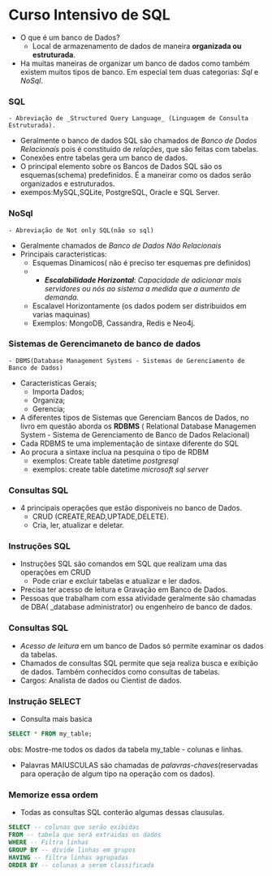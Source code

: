 # Curso Intensivo de SQL

- O que é um banco de Dados?
    - Local de armazenamento de dados de maneira **organizada ou estruturada**.
- Ha muitas maneiras de organizar um banco de dados como também existem muitos tipos de banco. Em especial tem duas categorias: _Sql_ e _NoSql_.
### SQL
    - Abreviação de _Structured Query Language_ (Linguagem de Consulta Estruturada).
- Geralmente o banco de dados SQL são chamados de _Banco de Dados Relacionais_ pois é constituido de _relações_, que são feitas com tabelas.
- Conexões entre tabelas gera um banco de dados.
- O principal elemento sobre os Bancos de Dados SQL são os esquemas(schema) predefinidos. É a maneirar como os dados serão organizados e estruturados.
- exempos:MySQL,SQLite, PostgreSQL, Oracle e SQL Server.

### NoSql
    - Abreviação de Not only SQL(não so sql)

- Geralmente chamados de _Banco de Dados Não Relacionais_
- Principais caracteristicas:
    - Esquemas Dinamicos( não é preciso ter esquemas pre definidos)
    -  - _**Escalabilidade Horizontal**_: _Capacidade de adicionar mais servidores ou nós ao sistema a medida que a aumento de demanda._
    - Escalavel Horizontamente (os dados podem ser distribuidos em varias maquinas)
    - Exemplos: MongoDB, Cassandra, Redis e Neo4j.

### Sistemas de Gerencimaneto de banco de dados
    - DBMS(Database Management Systems - Sistemas de Gerenciamento de Banco de Dados)
- Caracteristicas Gerais;
    - Importa Dados;
    - Organiza;
    - Gerencia;
- A diferentes tipos de Sistemas que Gerenciam Bancos de Dados, no livro em questão aborda os **RDBMS** ( Relational Database Managemen System - Sistema de Gerenciamento de Banco de Dados Relacional)
- Cada RDBMS te uma implementação de sintaxe diferente do SQL
- Ao procura a sintaxe inclua na pesquina o tipo de RDBM
    - exemplos: Create table datetime _postgresql_
    - exemplos: create table datetime _microsoft sql server_

### Consultas SQL
- 4 principais operações que estão disponiveis no banco de Dados.
    - CRUD (CREATE,READ,UPTADE,DELETE).
    - Cria, ler, atualizar e deletar.

### Instruções SQL
- Instruções SQL são comandos em SQL que realizam uma das operações em CRUD
    - Pode criar e excluir tabelas e atualizar e ler dados.
- Precisa ter acesso de leitura e Gravação em Banco de Dados.
- Pessoas que trabalham com essa atividade geralmente são chamadas de DBA( _database administrator) ou engenheiro de banco de dados.

### Consultas SQL
- _Acesso de leitura_ em um banco de Dados só permite examinar os dados da tabelas.
- Chamados de consultas SQL permite que seja realiza busca e exibição de dados. Também conhecidos como consultas de tabelas.
- Cargos: Analista de dados ou Cientist de dados.

### Instrução SELECT
- Consulta mais basica

```sql
SELECT * FROM my_table;
```
obs: Mostre-me todos os dados da tabela my_table - colunas e linhas.

-  Palavras MAIUSCULAS são chamadas de _palavras-chaves_(reservadas para operação de algum tipo na operação com os dados).

### Memorize essa ordem

- Todas as consultas SQL conterão algumas dessas clausulas.

```sql
SELECT -- colunas que serão exibidas
FROM -- tabela que será extraidas os dados
WHERE -- Filtra linhas 
GROUP BY -- divide linhas em grupos
HAVING -- filtra linhas agrupadas
ORDER BY -- colunas a serem classificada 
```


